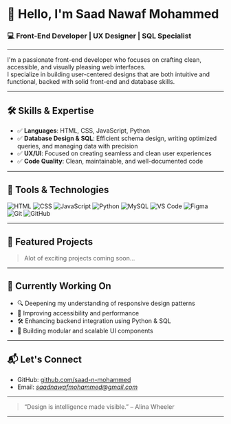 # 👋 Hello, I'm Saad Nawaf Mohammed

### 💻 Front-End Developer | UX Designer | SQL Specialist

---

I'm a passionate front-end developer who focuses on crafting clean, accessible, and visually pleasing web interfaces.  
I specialize in building user-centered designs that are both intuitive and functional, backed with solid front-end and database skills.

---

## 🛠️ Skills & Expertise

- ✅ **Languages**: HTML, CSS, JavaScript, Python  
- ✅ **Database Design & SQL**: Efficient schema design, writing optimized queries, and managing data with precision  
- ✅ **UX/UI**: Focused on creating seamless and clean user experiences  
- ✅ **Code Quality**: Clean, maintainable, and well-documented code

---

## 🚀 Tools & Technologies

![HTML](https://img.shields.io/badge/HTML-E34F26?style=for-the-badge&logo=html5&logoColor=white)
![CSS](https://img.shields.io/badge/CSS-1572B6?style=for-the-badge&logo=css3&logoColor=white)
![JavaScript](https://img.shields.io/badge/JavaScript-F7DF1E?style=for-the-badge&logo=javascript&logoColor=black)
![Python](https://img.shields.io/badge/Python-3776AB?style=for-the-badge&logo=python&logoColor=white)
![MySQL](https://img.shields.io/badge/SQL-4479A1?style=for-the-badge&logo=mysql&logoColor=white)
![VS Code](https://img.shields.io/badge/Code-VSCode-007ACC?style=for-the-badge&logo=visualstudiocode)
![Figma](https://img.shields.io/badge/Design-Figma-F24E1E?style=for-the-badge&logo=figma)
![Git](https://img.shields.io/badge/Version_Control-Git-F05032?style=for-the-badge&logo=git)
![GitHub](https://img.shields.io/badge/GitHub-181717?style=for-the-badge&logo=github)

---

## 🌟 Featured Projects

> Alot of exciting projects coming soon...

---

## 🧠 Currently Working On

- 🔍 Deepening my understanding of responsive design patterns  
- 🧩 Improving accessibility and performance  
- 🛠️ Enhancing backend integration using Python & SQL  
- 🎯 Building modular and scalable UI components  

---

## 📬 Let's Connect

- GitHub: [github.com/saad-n-mohammed](https://github.com/saad-n-mohammed)
- Email: *saadnawafmohammed@gmail.com*  

---

> “Design is intelligence made visible.” – Alina Wheeler

---
